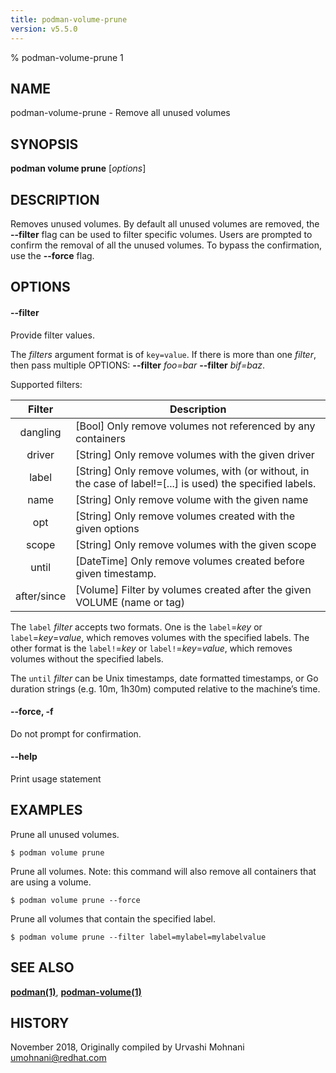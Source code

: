 ```yaml
---
title: podman-volume-prune
version: v5.5.0
---
```


% podman-volume-prune 1

## NAME
podman\-volume\-prune - Remove all unused volumes

## SYNOPSIS
**podman volume prune** [*options*]

## DESCRIPTION

Removes unused volumes. By default all unused volumes are removed, the **--filter** flag can
be used to filter specific volumes. Users are prompted to confirm the removal of all the
unused volumes. To bypass the confirmation, use the **--force** flag.


## OPTIONS

#### **--filter**

Provide filter values.

The *filters* argument format is of `key=value`. If there is more than one *filter*, then pass multiple OPTIONS: **--filter** *foo=bar* **--filter** *bif=baz*.

Supported filters:

| Filter      | Description                                                                                                |
|:-----------:|------------------------------------------------------------------------------------------------------------|
| dangling    | [Bool] Only remove volumes not referenced by any containers                                                |
| driver      | [String] Only remove volumes with the given driver                                                         |
| label       | [String] Only remove volumes, with (or without, in the case of label!=[...] is used) the specified labels. |
| name        | [String] Only remove volume with the given name                                                            |
| opt         | [String] Only remove volumes created with the given options                                                |
| scope       | [String] Only remove volumes with the given scope                                                          |
| until       | [DateTime] Only remove volumes created before given timestamp.                                             |
| after/since | [Volume] Filter by volumes created after the given VOLUME (name or tag)                                    |

The `label` *filter* accepts two formats. One is the `label`=*key* or `label`=*key*=*value*, which removes volumes with the specified labels. The other format is the `label!`=*key* or `label!`=*key*=*value*, which removes volumes without the specified labels.

The `until` *filter* can be Unix timestamps, date formatted timestamps, or Go duration strings (e.g. 10m, 1h30m) computed relative to the machine’s time.

#### **--force**, **-f**

Do not prompt for confirmation.

#### **--help**

Print usage statement


## EXAMPLES


Prune all unused volumes.
```
$ podman volume prune
```

Prune all volumes. Note: this command will also remove all containers that are using a volume.
```
$ podman volume prune --force
```

Prune all volumes that contain the specified label.
```
$ podman volume prune --filter label=mylabel=mylabelvalue
```

## SEE ALSO
**[podman(1)](podman.1.md)**, **[podman-volume(1)](podman-volume.1.md)**

## HISTORY
November 2018, Originally compiled by Urvashi Mohnani <umohnani@redhat.com>

